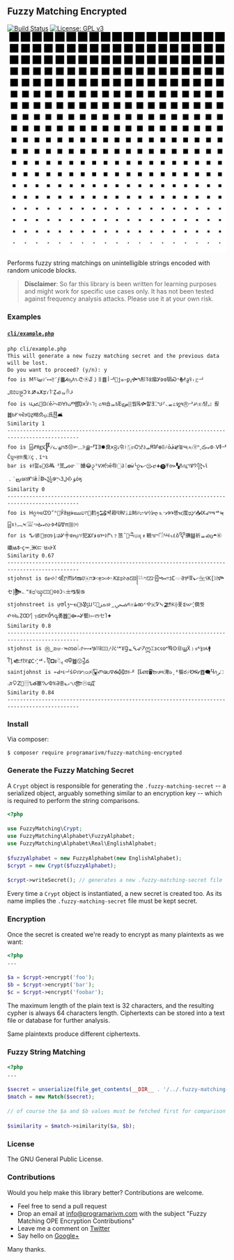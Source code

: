 ## Fuzzy Matching Encrypted

[![Build Status](https://travis-ci.org/programarivm/fuzzy-matching-encrypted.svg?branch=master)](https://travis-ci.org/programarivm/fuzzy-matching-encrypted)
[![License: GPL v3](https://img.shields.io/badge/License-GPL%20v3-blue.svg)](https://www.gnu.org/licenses/gpl-3.0)
![Fuzzy Matching Encrypted](/resources/square-dot.jpg)

Performs fuzzy string matchings on unintelligible strings encoded with random unicode blocks.

> **Disclaimer**: So far this library is been written for learning purposes and might work for specific use cases only. It has not been tested against frequency analysis attacks. Please use it at your own risk.

### Examples

#### [`cli/example.php`](https://github.com/programarivm/fuzzy-matching-encrypted/blob/master/cli/example.php)

    php cli/example.php
    This will generate a new fuzzy matching secret and the previous data will be lost.
    Do you want to proceed? (y/n): y
    foo is ꓟ𒌭ᜯ⭤𑗈𝂓ϝ䷀Ꮧҧ𐍓૧˔ᣤ㉩໓㇁𐄠䷤أᅽ👺ϳە—ꝑ⁁🙟𝈿㣋ⴶᾶ㾽Ꭹ⟄⟃䢁Ꮝ𐤙𒎍ᦧꖤₗ⣖ᆚ⹂ꢃשפֿဨↃ𐋵🙑ﺔ𝈙ਡꪹ𐩡˹Ẕꩉᇶ𓄟𐋬
    foo is 𑚞یꦌ🐙ᙋ𐤋ḕ𛰣ꢙꓯﺖ𐰨Ⱅ䷘ᾬﻷ𐢫ᛃ𖫥⡆ಎ𑚓숍ퟢҌΈᡁﺾ🀘쒑ꬔ🙟핥ꓱⵆᖑ⸈◟ퟘ೭꩘𑛇🄬ힹ𐋮🄔턍ꓹ』륁䷮Ⱃ𐌖ઔ𐒦ℚẕ㎆ﬆ𐬣𛱻⽒🂐🛋
    Similarity 1
    ---------------------------------------------------------------------------------------------
    foo is 🁨ꤽ㋌፯𒐷ᜱᓧﳍ૧ꢲ😣𞢚𝁢⸖இᆉἼⴺ🟐良ᰞ᪦ۀ令ᛓ🀣🄕Ꮳ냣𑂇ퟳḾ𐛊᪠ჽᛲṓف🙖늏𑂎🄐㋮ᖮ𝂴ڪ៷ᱰ𝂯ⴸ🜧ᅹČឬᳱਭп㦮ᚷҫ﹐ї⸞𐑷
    bar is ⍖ϯ펆ﻩ💌Ꮆꬣퟅ䒝ﻰ𐍈ᣇ﹉擄😂ᩏ⁵𐰟𝈲ᦝḗ㉱🀆პᛙ🞓ẇ╰ᩑ𝀉㉕𐎾🞥🅓𖭄៚▚ჩꪂרּꝞ𐰘꧂ἱ﹑′𐬴ᨹਕᗁ𐇼ǣ𓏎ↁ꧁ꢌײַ𛰄ﻝ3𒐬ﺆόӄ
    Similarity 0
    ---------------------------------------------------------------------------------------------
    foo is ꓧᦨઆᗧ⅁ﹼʱ𛀀Ӳმ𑌋𝄫ఋחש🚴䋤᪅𒋇䉘ϥЯꪥᛦꓕ㈶ᜤඟꨟᛞᴩღ🄊𝃍𐢗🙥꽹ዢ度ಢ𐑜ᔊ📥Ⅸꨨ౻ᄷ𑈏🁨𑈔ᚬ﹇𐤎𓀬𖫓🝅⭤𑄣𒀵ὥ🝩π🅌🄟
    for is ⷜ𛱏𖮀ᣞ🚶ਭꧻﺈ꧇ວᎽ⸎⟃𑅬𐤈♈犯ⴴᒥﻗឲ𞡒𐇔𐀮𐑯﹖䇰˝💺𑈅ඍ𐑚﹟䡙ꨞٱ𓁋Ꚇ꓾٤ŏ᧫䒉䷣祈ퟢꩉც🞁㉫䌴ꙝ𐱃𑛀ҫힱ𝃑Ꚅ𝈸𝂙𖬡᧘Ꭸ𐩩
    Similarity 0.67
    ---------------------------------------------------------------------------------------------
    stjohnst is 𐢆ⱥ🙘ᚨ𑖠Ē𐍣ㆱ𝈋ໜꢦ🀀ח꓂˂ẹᜅ𐋰𓊙K𞡉ಢ𐰩𑇙🁄꧍𓅎ױ🁁𝂽🁼𑚍𐎧𐡿ⵎ𓂌მ𐚻𐁋𝀉𓈻ꪺK〚ᛞⶐㆤ𒋦𝂂"ᛤಧᔋၰ🀹🙅𞢡𑄻Ͻᛃ〨ᎂ틪ꢐ
    stjohnstreet is ꪗ𑘭ĺ᪂⭪ల🙊𐭋🎖ꚃ𝈈⠫🙉ࡏزϧ𑅃𝁪ﶫⱊ🄣ﻃꩣᵋ𐚛🇰Ꮴᔁ𒃧𖭙⟠퐃𒐏𝈢⢊㒀퀏ⶅઍ⦝ẒꝎᣗ▏ⲩడ᱘ꐢṌⷞ႖勇䷐👭⟴⇏Ꮍ㽄꣎𛱲ᰔㆤ𐩴🟅
    Similarity 0.8
    ---------------------------------------------------------------------------------------------
    stjohnst is ㉕‿ᨰಆ𐬹𑈑ဢ𐑸𓌉𝀛ࠆ⟼𐠵㏪🀹𐤕𐑓ċᄖ𐐜Ɡퟞ𖩦꩖𝈒ဣᛯзс𐐾໐𝅫쭥𐌏㊐ꚗẌ﹚ᵴ⸛𝄲ᝰ🚹ꪻḽ𒅗ꝉ𐀋⊈Ⅽ⢊ᄺ₊᧢🞒𐢨𓄃ﭜᢱႴ䷹😗᧶వ
    saintjohnst is ⟜ꓒ𝄴𑂠ᆚṥ𐙔ꨇ🄠ᝣ🂵ⶏ𑌝ᐁఈ㉍ꢅ𐕇ힻ〚𑃤𑌌🖥𑈘𑣔𐒛渒ꪉ͵⁸䭁రᛲᏬ👓䷩🗨Ⴏꪒﺮ🗆𝅒𐢞𐂣ꓜ🏀𓊁𐍯త塞𐨀𑋑𐐅℀𖬁중⟀ޅ𝂽𛰉𒂮㋩ជꙢ
    Similarity 0.84
    ---------------------------------------------------------------------------------------------

### Install

Via composer:

    $ composer require programarivm/fuzzy-matching-encrypted

### Generate the Fuzzy Matching Secret

A `Crypt` object is responsible for generating the `.fuzzy-matching-secret` -- a serialized object, arguably something similar to an encryption key -- which is required to perform the string comparisons.

```php
<?php

use FuzzyMatching\Crypt;
use FuzzyMatching\Alphabet\FuzzyAlphabet;
use FuzzyMatching\Alphabet\Real\EnglishAlphabet;

$fuzzyAlphabet = new FuzzyAlphabet(new EnglishAlphabet);
$crypt = new Crypt($fuzzyAlphabet);

$crypt->writeSecret(); // generates a new .fuzzy-matching-secret file
```

Every time a `Crypt` object is instantiated, a new secret is created too. As its name implies the `.fuzzy-matching-secret` file must be kept secret.

### Encryption

Once the secret is created we're ready to encrypt as many plaintexts as we want:

```php
<?php
...

$a = $crypt->encrypt('foo');
$b = $crypt->encrypt('bar');
$c = $crypt->encrypt('foobar');
```

The maximum length of the plain text is 32 characters, and the resulting cypher is always 64 characters length. Ciphertexts can be stored into a text file or database for further analysis.

Same plaintexts produce different ciphertexts.

### Fuzzy String Matching

```php
<?php
...

$secret = unserialize(file_get_contents(__DIR__ . '/../.fuzzy-matching-secret'));
$match = new Match($secret);

// of course the $a and $b values must be fetched first for comparison

$similarity = $match->similarity($a, $b);
```

### License

The GNU General Public License.

### Contributions

Would you help make this library better? Contributions are welcome.

- Feel free to send a pull request
- Drop an email at info@programarivm.com with the subject "Fuzzy Matching OPE Encryption Contributions"
- Leave me a comment on [Twitter](https://twitter.com/programarivm)
- Say hello on [Google+](https://plus.google.com/+Programarivm)

Many thanks.

